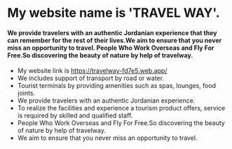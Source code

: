 # My website name is 'TRAVEL WAY'.
#### We provide travelers with an authentic Jordanian experience that they can remember for the rest of their lives.We aim to ensure that you never miss an opportunity to travel. People Who Work Overseas and Fly For Free.So discovering the beauty of nature by help of travelway.
- My website link is https://travelway-fd7e5.web.app/
-  We includes support of transport by road or water.
-  Tourist terminals by providing amenities such as spas, lounges, food joints.
-  We provide travelers with an authentic Jordanian experience.
-  To realize the facilities and experience a tourism product offers, service is required by skilled and qualified staff.
-  People Who Work Overseas and Fly For Free.So discovering the beauty of nature by help of travelway.
-  We aim to ensure that you never miss an opportunity to travel.
